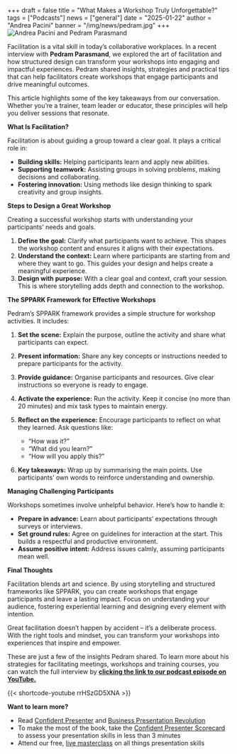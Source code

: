 +++
draft = false
title = "What Makes a Workshop Truly Unforgettable?"
tags = ["Podcasts"]
news = ["general"]
date = "2025-01-22"
author = "Andrea Pacini"
banner = "/img/news/pedram.jpg"
+++
![Andrea Pacini and Pedram Parasmand](/img/news/pedram.jpg "AP and PP")

Facilitation is a vital skill in today’s collaborative workplaces. In a recent interview with **Pedram Parasmand**, we explored the art of facilitation and how structured design can transform your workshops into engaging and impactful experiences. Pedram shared insights, strategies and practical tips that can help facilitators create workshops that engage participants and drive meaningful outcomes.

This article highlights some of the key takeaways from our conversation. Whether you’re a trainer, team leader or educator, these principles will help you deliver sessions that resonate.

**What Is Facilitation?**

Facilitation is about guiding a group toward a clear goal. It plays a critical role in:

* **Building skills:** Helping participants learn and apply new abilities.
* **Supporting teamwork:** Assisting groups in solving problems, making decisions and collaborating.
* **Fostering innovation:** Using methods like design thinking to spark creativity and group insights.

**Steps to Design a Great Workshop**

Creating a successful workshop starts with understanding your participants’ needs and goals.

1. **Define the goal:** Clarify what participants want to achieve. This shapes the workshop content and ensures it aligns with their expectations.
2. **Understand the context:** Learn where participants are starting from and where they want to go. This guides your design and helps create a meaningful experience.
3. **Design with purpose:** With a clear goal and context, craft your session. This is where storytelling adds depth and connection to the workshop.

**The SPPARK Framework for Effective Workshops**

Pedram’s SPPARK framework provides a simple structure for workshop activities. It includes:

1. **Set the scene:** Explain the purpose, outline the activity and share what participants can expect.
2. **Present information:** Share any key concepts or instructions needed to prepare participants for the activity.
3. **Provide guidance:** Organise participants and resources. Give clear instructions so everyone is ready to engage.
4. **Activate the experience:** Run the activity. Keep it concise (no more than 20 minutes) and mix task types to maintain energy.
5. **Reflect on the experience:** Encourage participants to reflect on what they learned. Ask questions like:

   * “How was it?”
   * “What did you learn?”
   * “How will you apply this?”
6. **Key takeaways:** Wrap up by summarising the main points. Use participants’ own words to reinforce understanding and ownership.

**Managing Challenging Participants**

Workshops sometimes involve unhelpful behavior. Here’s how to handle it:

* **Prepare in advance:** Learn about participants’ expectations through surveys or interviews.
* **Set ground rules:** Agree on guidelines for interaction at the start. This builds a respectful and productive environment.
* **Assume positive intent:** Address issues calmly, assuming participants mean well. 

**Final Thoughts**

Facilitation blends art and science. By using storytelling and structured frameworks like SPPARK, you can create workshops that engage participants and leave a lasting impact. Focus on understanding your audience, fostering experiential learning and designing every element with intention.

Great facilitation doesn’t happen by accident – it’s a deliberate process. With the right tools and mindset, you can transform your workshops into experiences that inspire and empower.

These are just a few of the insights Pedram shared. To learn more about his strategies for facilitating meetings, workshops and training courses, you can watch the full interview by **[clicking the link to our podcast episode on YouTube.](https://youtu.be/rrHSzGD5XNA)**

{{< shortcode-youtube rrHSzGD5XNA >}}

**Want to learn more?** 

* Read [Confident Presenter](<>) and [Business Presentation Revolution ](<>)
* To make the most of the book, take the [Confident Presenter Scorecard](<>) to assess your presentation skills in less than 3 minutes
* Attend our free, [live masterclass](<>) on all things presentation skills
